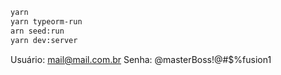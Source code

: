 ```bash
yarn
yarn typeorm-run
arn seed:run
yarn dev:server
```

Usuário: mail@mail.com.br
Senha: @masterBoss!@#$%fusion1